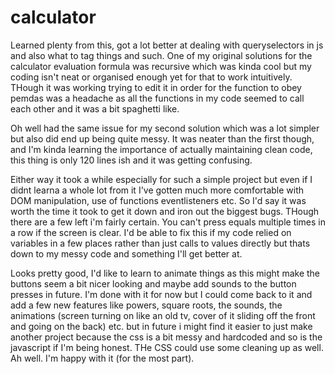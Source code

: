 # calculator

Learned plenty from this, got a lot better at dealing with queryselectors in js and also what to tag things and such. One of my original solutions for the calculator evaluation formula was recursive which was kinda cool but my coding isn't neat or organised enough yet for that to work intuitively. THough it was working trying to edit it in order for the function to obey pemdas was a headache as all the functions in my code seemed to call each other and it was a bit spaghetti like.

Oh well had the same issue for my second solution which was a lot simpler but also did end up being quite messy. It was neater than the first though, and I'm kinda learning the importance of actually maintaining clean code, this thing is only 120 lines ish and it was getting confusing.

Either way it took a while especially for such a simple project but even if I didnt learna a whole lot from it I've gotten much more comfortable with DOM manipulation, use of functions eventlisteners etc. So I'd say it was worth the time it took to get it down and iron out the biggest bugs. THough there are a few left i'm fairly certain. You can't press equals multiple times in a row if the screen is clear. I'd be able to fix this if my code relied on variables in a few places rather than just calls to values directly but thats down to my messy code and something I'll get better at.

Looks pretty good, I'd like to learn to animate things as this might make the buttons seem a bit nicer looking and maybe add sounds to the button presses in future. I'm done with it for now but I could come back to it and add a few new features like powers, square roots, the sounds, the animations (screen turning on like an old tv, cover of it sliding off the front and going on the back) etc. but in future i might find it easier to just make another project because the css is a bit messy and hardcoded and so is the javascript if I'm being honest. THe CSS could use some cleaning up as well. Ah well. I'm happy with it (for the most part).
